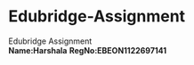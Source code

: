 # Edubridge-Assignment
Edubridge Assignment<br>
<strong>Name:Harshala</strong>
<strong>RegNo:EBEON1122697141</strong>
